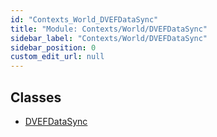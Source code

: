 ```yaml
---
id: "Contexts_World_DVEFDataSync"
title: "Module: Contexts/World/DVEFDataSync"
sidebar_label: "Contexts/World/DVEFDataSync"
sidebar_position: 0
custom_edit_url: null
---
```


## Classes

- [DVEFDataSync](../classes/Contexts_World_DVEFDataSync.DVEFDataSync.md)
